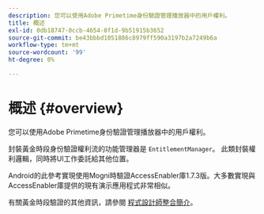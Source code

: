 ```yaml
---
description: 您可以使用Adobe Primetime身份驗證管理播放器中的用戶權利。
title: 概述
exl-id: 0db18747-0ccb-4654-8f1d-9b51915b3652
source-git-commit: be43bbbd1051886c8979ff590a3197b2a7249b6a
workflow-type: tm+mt
source-wordcount: '99'
ht-degree: 0%

---
```


# 概述 {#overview}

您可以使用Adobe Primetime身份驗證管理播放器中的用戶權利。

封裝黃金時段身份驗證權利流的功能管理器是 `EntitlementManager`。 此類封裝權利邏輯，同時將UI工作委託給其他位置。

Android的此參考實現使用Mogni時驗證AccessEnabler庫1.7.3版。大多數實現與AccessEnabler庫提供的現有演示應用程式非常相似。

有關黃金時段驗證的其他資訊，請參閱 [程式設計師整合簡介](https://tve.helpdocsonline.com/introduction-to-programmer-integration)。
